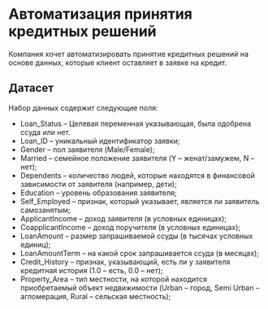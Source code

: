 # Автоматизация принятия кредитных решений

Компания хочет автоматизировать принятие кредитных решений на основе данных, которые клиент оставляет в заявке на кредит.

## Датасет

Набор данных содержит следующие поля:

- Loan_Status – Целевая переменная указывающая, была одобрена ссуда или нет.
- Loan_ID – уникальный идентификатор заявки;
- Gender – пол заявителя (Male/Female);
- Married – семейное положение заявителя (Y – женат/замужем, N – нет);
- Dependents – количество людей, которые находятся в финансовой зависимости от заявителя (например, дети);
- Education – уровень образования заявителя;
- Self_Employed – признак, который указывает, является ли заявитель самозанятым;
- ApplicantIncome – доход заявителя (в условных единицах);
- CoapplicantIncome – доход поручителя (в условных единицах);
- LoanAmount – размер запрашиваемой ссуды (в тысячах условных единиц);
- LoanAmountTerm – на какой срок запрашивается ссуда (в месяцах);
- Credit_History – признак, указывающий, есть ли у заявителя кредитная история (1.0 – есть, 0.0 – нет);
- Property_Area – тип местности, на которой находится приобретаемый объект недвижимости (Urban – город, Semi Urban – агломерация, Rural – сельская местность);